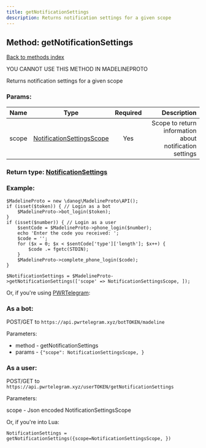 ```yaml
---
title: getNotificationSettings
description: Returns notification settings for a given scope
---
```

## Method: getNotificationSettings  
[Back to methods index](index.md)


YOU CANNOT USE THIS METHOD IN MADELINEPROTO


Returns notification settings for a given scope

### Params:

| Name     |    Type       | Required | Description |
|----------|:-------------:|:--------:|------------:|
|scope|[NotificationSettingsScope](../types/NotificationSettingsScope.md) | Yes|Scope to return information about notification settings|


### Return type: [NotificationSettings](../types/NotificationSettings.md)

### Example:


```
$MadelineProto = new \danog\MadelineProto\API();
if (isset($token)) { // Login as a bot
    $MadelineProto->bot_login($token);
}
if (isset($number)) { // Login as a user
    $sentCode = $MadelineProto->phone_login($number);
    echo 'Enter the code you received: ';
    $code = '';
    for ($x = 0; $x < $sentCode['type']['length']; $x++) {
        $code .= fgetc(STDIN);
    }
    $MadelineProto->complete_phone_login($code);
}

$NotificationSettings = $MadelineProto->getNotificationSettings(['scope' => NotificationSettingsScope, ]);
```

Or, if you're using [PWRTelegram](https://pwrtelegram.xyz):

### As a bot:

POST/GET to `https://api.pwrtelegram.xyz/botTOKEN/madeline`

Parameters:

* method - getNotificationSettings
* params - `{"scope": NotificationSettingsScope, }`



### As a user:

POST/GET to `https://api.pwrtelegram.xyz/userTOKEN/getNotificationSettings`

Parameters:

scope - Json encoded NotificationSettingsScope



Or, if you're into Lua:

```
NotificationSettings = getNotificationSettings({scope=NotificationSettingsScope, })
```

